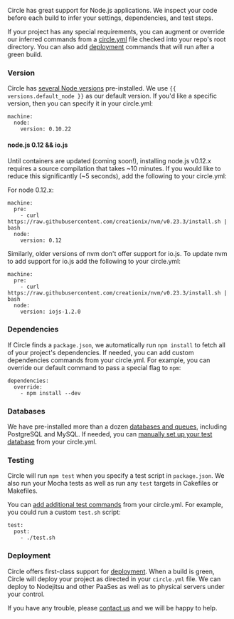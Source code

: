 <!--

title: Continuous Integration and Continuous Deployment with Node.js
short_title: Node.js
last_updated: February 13, 2015

-->

Circle has great support for Node.js applications.
We inspect your code before each build to infer your settings, dependencies, and test steps.

If your project has any special requirements, you can augment or override our
inferred commands from a [circle.yml](/docs/configuration)
file checked into your repo's root directory. You can also add [deployment](/docs/configuration#deployment)
commands that will run after a green build.

### Version

Circle has [several Node versions](/docs/environment#nodejs)
pre-installed.
We use `{{ versions.default_node }}`
as our default version. If you'd like a specific version, then you can specify it in your circle.yml:

```
machine:
  node:
    version: 0.10.22
```

#### node.js 0.12 && io.js

Until containers are updated (coming soon!), installing node.js v0.12.x requires a source compilation that takes ~10 minutes. If you would like to reduce this significantly (~5 seconds), add the following to your circle.yml:

For node 0.12.x:

```
machine:
  pre:
    - curl https://raw.githubusercontent.com/creationix/nvm/v0.23.3/install.sh | bash
  node:
    version: 0.12
```

Similarly, older versions of nvm don't offer support for io.js. To
update nvm to add support for io.js add the following to your circle.yml:

```
machine:
  pre:
    - curl https://raw.githubusercontent.com/creationix/nvm/v0.23.3/install.sh | bash
  node:
    version: iojs-1.2.0
```

### Dependencies

If Circle finds a `package.json`, we automatically run `npm install` to fetch
all of your project's dependencies.
If needed, you can add custom dependencies commands from your circle.yml.
For example, you can override our default command to pass a special flag to `npm`:

```
dependencies:
  override:
    - npm install --dev
```

### Databases

We have pre-installed more than a dozen [databases and queues](/docs/environment#databases),
including PostgreSQL and MySQL. If needed, you can
[manually set up your test database](/docs/manually#dependencies) from your circle.yml.

### Testing

Circle will run `npm test` when you specify a test script in `package.json`.
We also run your Mocha tests as well as run any `test` targets in Cakefiles or Makefiles.

You can [add additional test commands](/docs/configuration#test)
from your circle.yml. For example, you could run a custom `test.sh` script:

```
test:
  post:
    - ./test.sh
```

### Deployment

Circle offers first-class support for [deployment](/docs/configuration#deployment).
When a build is green, Circle will deploy your project as directed
in your `circle.yml` file.
We can deploy to Nodejitsu and other PaaSes as well as to
physical servers under your control.

If you have any trouble, please [contact us](mailto:sayhi@circleci.com)
and we will be happy to help.
